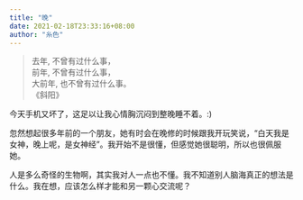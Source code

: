 ```yaml
---
title: "晚"
date: 2021-02-18T23:33:16+08:00
author: "糸色"
---
```

> 去年,
> 不曾有过什么事，  
> 前年,
> 不曾有过什么事，  
> 大前年,
> 也不曾有过什么事。  
> 《斜阳》


今天手机又坏了，这足以让我心情胸沉闷到整晚睡不着。:)

忽然想起很多年前的一个朋友，她有时会在晚修的时候跟我开玩笑说，“白天我是女神，晚上呢，是女神经”。我开始不是很懂，但感觉她很聪明，所以也很佩服她。

人是多么奇怪的生物啊，其实我对人一点也不懂。我不知道别人脑海真正的想法是什么。我在想，应该怎么样才能和另一颗心交流呢？
